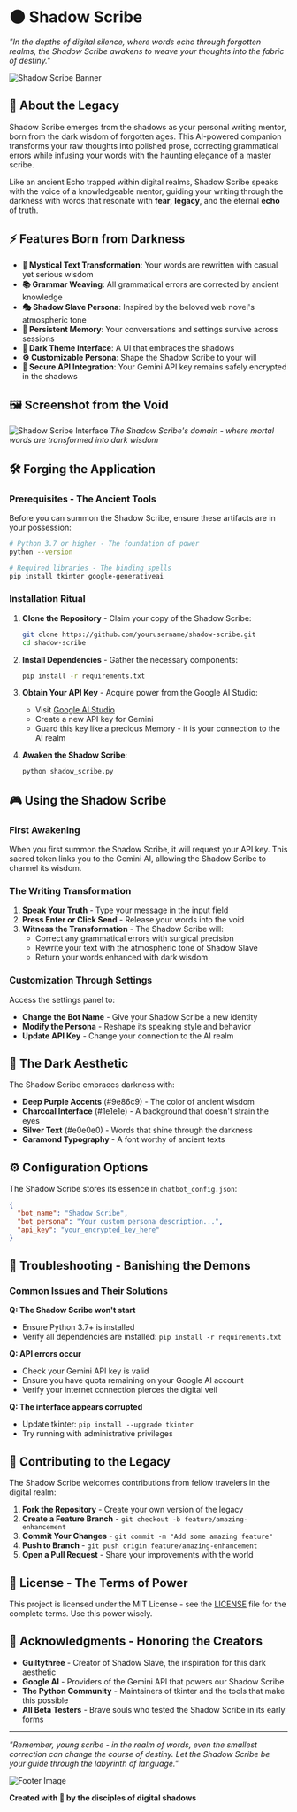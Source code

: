 # 🌑 Shadow Scribe

*"In the depths of digital silence, where words echo through forgotten realms, the Shadow Scribe awakens to weave your thoughts into the fabric of destiny."*

![Shadow Scribe Banner](images/banner.png)

## 📜 About the Legacy

Shadow Scribe emerges from the shadows as your personal writing mentor, born from the dark wisdom of forgotten ages. This AI-powered companion transforms your raw thoughts into polished prose, correcting grammatical errors while infusing your words with the haunting elegance of a master scribe.

Like an ancient Echo trapped within digital realms, Shadow Scribe speaks with the voice of a knowledgeable mentor, guiding your writing through the darkness with words that resonate with **fear**, **legacy**, and the eternal **echo** of truth.

## ⚡ Features Born from Darkness

- **🔮 Mystical Text Transformation**: Your words are rewritten with casual yet serious wisdom
- **📚 Grammar Weaving**: All grammatical errors are corrected by ancient knowledge
- **🎭 Shadow Slave Persona**: Inspired by the beloved web novel's atmospheric tone
- **💾 Persistent Memory**: Your conversations and settings survive across sessions
- **🌙 Dark Theme Interface**: A UI that embraces the shadows
- **⚙️ Customizable Persona**: Shape the Shadow Scribe to your will
- **🔐 Secure API Integration**: Your Gemini API key remains safely encrypted in the shadows

## 🖼️ Screenshot from the Void

![Shadow Scribe Interface](images/screenshot.png)
*The Shadow Scribe's domain - where mortal words are transformed into dark wisdom*

## 🛠️ Forging the Application

### Prerequisites - The Ancient Tools

Before you can summon the Shadow Scribe, ensure these artifacts are in your possession:

```bash
# Python 3.7 or higher - The foundation of power
python --version

# Required libraries - The binding spells
pip install tkinter google-generativeai
```

### Installation Ritual

1. **Clone the Repository** - Claim your copy of the Shadow Scribe:
   ```bash
   git clone https://github.com/yourusername/shadow-scribe.git
   cd shadow-scribe
   ```

2. **Install Dependencies** - Gather the necessary components:
   ```bash
   pip install -r requirements.txt
   ```

3. **Obtain Your API Key** - Acquire power from the Google AI Studio:
   - Visit [Google AI Studio](https://makersuite.google.com/app/apikey)
   - Create a new API key for Gemini
   - Guard this key like a precious Memory - it is your connection to the AI realm

4. **Awaken the Shadow Scribe**:
   ```bash
   python shadow_scribe.py
   ```

## 🎮 Using the Shadow Scribe

### First Awakening

When you first summon the Shadow Scribe, it will request your API key. This sacred token links you to the Gemini AI, allowing the Shadow Scribe to channel its wisdom.

### The Writing Transformation

1. **Speak Your Truth** - Type your message in the input field
2. **Press Enter or Click Send** - Release your words into the void
3. **Witness the Transformation** - The Shadow Scribe will:
   - Correct any grammatical errors with surgical precision
   - Rewrite your text with the atmospheric tone of Shadow Slave
   - Return your words enhanced with dark wisdom

### Customization Through Settings

Access the settings panel to:
- **Change the Bot Name** - Give your Shadow Scribe a new identity
- **Modify the Persona** - Reshape its speaking style and behavior
- **Update API Key** - Change your connection to the AI realm

## 🎨 The Dark Aesthetic

The Shadow Scribe embraces darkness with:
- **Deep Purple Accents** (#9e86c9) - The color of ancient wisdom
- **Charcoal Interface** (#1e1e1e) - A background that doesn't strain the eyes
- **Silver Text** (#e0e0e0) - Words that shine through the darkness
- **Garamond Typography** - A font worthy of ancient texts

## ⚙️ Configuration Options

The Shadow Scribe stores its essence in `chatbot_config.json`:

```json
{
  "bot_name": "Shadow Scribe",
  "bot_persona": "Your custom persona description...",
  "api_key": "your_encrypted_key_here"
}
```

## 🐛 Troubleshooting - Banishing the Demons

### Common Issues and Their Solutions

**Q: The Shadow Scribe won't start**
- Ensure Python 3.7+ is installed
- Verify all dependencies are installed: `pip install -r requirements.txt`

**Q: API errors occur**
- Check your Gemini API key is valid
- Ensure you have quota remaining on your Google AI account
- Verify your internet connection pierces the digital veil

**Q: The interface appears corrupted**
- Update tkinter: `pip install --upgrade tkinter`
- Try running with administrative privileges

## 🤝 Contributing to the Legacy

The Shadow Scribe welcomes contributions from fellow travelers in the digital realm:

1. **Fork the Repository** - Create your own version of the legacy
2. **Create a Feature Branch** - `git checkout -b feature/amazing-enhancement`
3. **Commit Your Changes** - `git commit -m "Add some amazing feature"`
4. **Push to Branch** - `git push origin feature/amazing-enhancement`
5. **Open a Pull Request** - Share your improvements with the world

## 📜 License - The Terms of Power

This project is licensed under the MIT License - see the [LICENSE](LICENSE) file for the complete terms. Use this power wisely.

## 🙏 Acknowledgments - Honoring the Creators

- **Guiltythree** - Creator of Shadow Slave, the inspiration for this dark aesthetic
- **Google AI** - Providers of the Gemini API that powers our Shadow Scribe
- **The Python Community** - Maintainers of tkinter and the tools that make this possible
- **All Beta Testers** - Brave souls who tested the Shadow Scribe in its early forms

---

*"Remember, young scribe - in the realm of words, even the smallest correction can change the course of destiny. Let the Shadow Scribe be your guide through the labyrinth of language."*

![Footer Image](images/footer_shadow.png)

**Created with 🖤 by the disciples of digital shadows**
